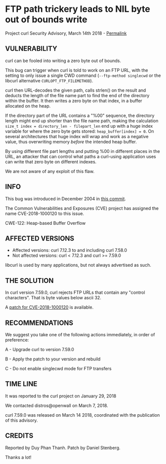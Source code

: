 FTP path trickery leads to NIL byte out of bounds write
=======================================================

Project curl Security Advisory, March 14th 2018 -
[Permalink](https://curl.se/docs/CVE-2018-1000120.html)

VULNERABILITY
-------------

curl can be fooled into writing a zero byte out of bounds.

This bug can trigger when curl is told to work on an FTP URL, with the setting
to only issue a single CWD command (`--ftp-method singlecwd` or the libcurl
alternative `CURLOPT_FTP_FILEMETHOD`).

curl then URL-decodes the given path, calls strlen() on the result and deducts
the length of the file name part to find the end of the directory within the
buffer. It then writes a zero byte on that index, in a buffer allocated on the
heap.

If the directory part of the URL contains a "%00" sequence, the directory
length might end up shorter than the file name path, making the calculation
`size_t index = directory_len - filepart_len` end up with a huge index
variable for where the zero byte gets stored: `heap_buffer[index] = 0`. On
several architectures that huge index will wrap and work as a negative value,
thus overwriting memory *before* the intended heap buffer.

By using different file part lengths and putting %00 in different places in
the URL, an attacker that can control what paths a curl-using application uses
can write that zero byte on different indexes.

We are not aware of any exploit of this flaw.

INFO
----

This bug was introduced in December 2004 in [this
commit](https://github.com/curl/curl/commit/6e1e9caa32da0995).

The Common Vulnerabilities and Exposures (CVE) project has assigned the name
CVE-2018-1000120 to this issue.

CWE-122: Heap-based Buffer Overflow

AFFECTED VERSIONS
-----------------

- Affected versions: curl 7.12.3 to and including curl 7.58.0
- Not affected versions: curl < 7.12.3 and curl >= 7.59.0

libcurl is used by many applications, but not always advertised as such.

THE SOLUTION
------------

In curl version 7.59.0, curl rejects FTP URLs that contain any "control
characters". That is byte values below ascii 32.

A [patch for CVE-2018-1000120](https://curl.se/CVE-2018-1000120.patch) is available.

RECOMMENDATIONS
---------------

We suggest you take one of the following actions immediately, in order of
preference:

 A - Upgrade curl to version 7.59.0

 B - Apply the patch to your version and rebuild

 C - Do not enable singlecwd mode for FTP transfers

TIME LINE
---------

It was reported to the curl project on January 29, 2018

We contacted distros@openwall on March 7, 2018.

curl 7.59.0 was released on March 14 2018, coordinated with the publication
of this advisory.

CREDITS
-------

Reported by Duy Phan Thanh. Patch by Daniel Stenberg.

Thanks a lot!
